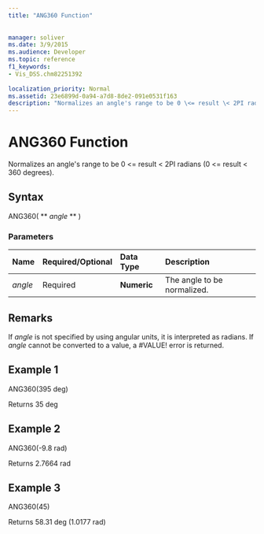 ```yaml
---
title: "ANG360 Function"
 
 
manager: soliver
ms.date: 3/9/2015
ms.audience: Developer
ms.topic: reference
f1_keywords:
- Vis_DSS.chm82251392
 
localization_priority: Normal
ms.assetid: 23e6899d-0a94-a7d8-8de2-091e0531f163
description: "Normalizes an angle's range to be 0 \<= result \< 2PI radians (0 \<= result \< 360 degrees)."
---
```


# ANG360 Function

Normalizes an angle's range to be 0 \<= result \< 2PI radians (0 \<= result \< 360 degrees).
  
## Syntax

ANG360( ** *angle* ** ) 
  
### Parameters

|**Name**|**Required/Optional**|**Data Type**|**Description**|
|:-----|:-----|:-----|:-----|
| _angle_ <br/> |Required  <br/> |**Numeric** <br/> |The angle to be normalized.  <br/> |
   
## Remarks

If  *angle*  is not specified by using angular units, it is interpreted as radians. If  *angle*  cannot be converted to a value, a #VALUE! error is returned. 
  
## Example 1

ANG360(395 deg)
  
Returns 35 deg
  
## Example 2

ANG360(-9.8 rad)
  
Returns 2.7664 rad
  
## Example 3

ANG360(45)
  
Returns 58.31 deg (1.0177 rad)
  

